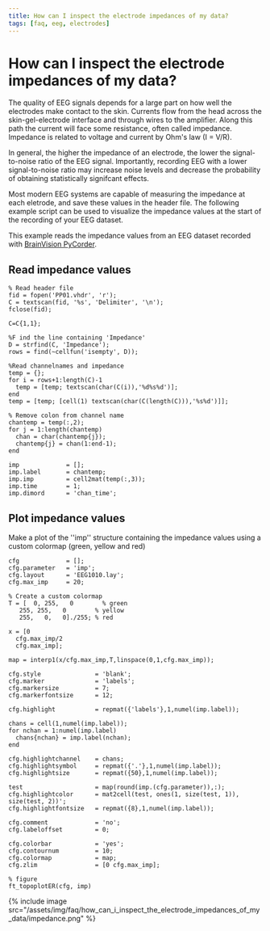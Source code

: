 ```yaml
---
title: How can I inspect the electrode impedances of my data?
tags: [faq, eeg, electrodes]
---
```


# How can I inspect the electrode impedances of my data?

The quality of EEG signals depends for a large part on how well the electrodes make contact to the skin. Currents flow from the head across the skin-gel-electrode interface and through wires to the amplifier. Along this path the current will face some resistance, often called impedance. Impedance is related to voltage and current by Ohm's law (I = V/R).

In general, the higher the impedance of an electrode, the lower the signal-to-noise ratio of the EEG signal. Importantly, recording EEG with a lower signal-to-noise ratio may increase noise levels and decrease the probability of obtaining statistically signifcant effects.

Most modern EEG systems are capable of measuring the impedance at each eletrode, and save these values in the header file. The following example script can be used to visualize the impedance values at the start of the recording of your EEG dataset.

This example reads the impedance values from an EEG dataset recorded with [BrainVision PyCorder](http://www.brainvision.com/pycorder.html).

## Read impedance values

    % Read header file
    fid = fopen('PP01.vhdr', 'r');
    C = textscan(fid, '%s', 'Delimiter', '\n');
    fclose(fid);

    C=C{1,1};

    %F ind the line containing 'Impedance'
    D = strfind(C, 'Impedance');
    rows = find(~cellfun('isempty', D));

    %Read channelnames and impedance
    temp = {};
    for i = rows+1:length(C)-1
      temp = [temp; textscan(char(C(i)),'%d%s%d')];
    end
    temp = [temp; [cell(1) textscan(char(C(length(C))),'%s%d')]];

    % Remove colon from channel name
    chantemp = temp(:,2);
    for j = 1:length(chantemp)
      chan = char(chantemp{j});
      chantemp{j} = chan(1:end-1);
    end

    imp             = [];
    imp.label       = chantemp;
    imp.imp         = cell2mat(temp(:,3));
    imp.time        = 1;
    imp.dimord      = 'chan_time';

## Plot impedance values

Make a plot of the ''imp'' structure containing the impedance values using a custom colormap (green, yellow and red)

    cfg             = [];
    cfg.parameter   = 'imp';
    cfg.layout      = 'EEG1010.lay';
    cfg.max_imp     = 20;

    % Create a custom colormap
    T = [  0, 255,   0        % green
       255, 255,   0        % yellow
       255,   0,   0]./255; % red

    x = [0
      cfg.max_imp/2
      cfg.max_imp];

    map = interp1(x/cfg.max_imp,T,linspace(0,1,cfg.max_imp));

    cfg.style               = 'blank';
    cfg.marker              = 'labels';
    cfg.markersize          = 7;
    cfg.markerfontsize      = 12;

    cfg.highlight           = repmat({'labels'},1,numel(imp.label));

    chans = cell(1,numel(imp.label));
    for nchan = 1:numel(imp.label)
      chans{nchan} = imp.label(nchan);
    end

    cfg.highlightchannel    = chans;
    cfg.highlightsymbol     = repmat({'.'},1,numel(imp.label));
    cfg.highlightsize       = repmat({50},1,numel(imp.label));

    test                    = map(round(imp.(cfg.parameter)),:);
    cfg.highlightcolor      = mat2cell(test, ones(1, size(test, 1)), size(test, 2))';
    cfg.highlightfontsize   = repmat({8},1,numel(imp.label));

    cfg.comment             = 'no';
    cfg.labeloffset         = 0;

    cfg.colorbar            = 'yes';
    cfg.contournum          = 10;
    cfg.colormap            = map;
    cfg.zlim                = [0 cfg.max_imp];

    % figure
    ft_topoplotER(cfg, imp)

{% include image src="/assets/img/faq/how_can_i_inspect_the_electrode_impedances_of_my_data/impedance.png" %}
